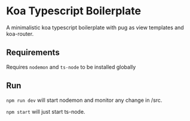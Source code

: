 # Koa Typescript Boilerplate

A minimalistic koa typescript boilerplate with pug as view templates and koa-router.

## Requirements

Requires `nodemon` and `ts-node` to be installed globally

## Run

`npm run dev` will start nodemon and monitor any change in /src.

`npm start` will just start ts-node.

